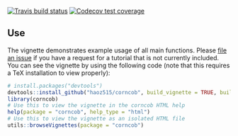 <!-- badges: start -->
  [![Travis build status](https://travis-ci.com/haoz515/HaoZheng.svg?branch=master)](https://travis-ci.com/haoz515/HaoZheng)
  [![Codecov test coverage](https://codecov.io/gh/haoz515/HaoZheng/branch/master/graph/badge.svg)](https://codecov.io/gh/haoz515/HaoZheng?branch=master)
  <!-- badges: end -->

## Use

The vignette demonstrates example usage of all main functions. Please [file an issue](https://github.com/haoz515n/corncob/issues) if you have a request for a tutorial that is not currently included. You can see the vignette by using the following code (note that this requires a TeX installation to view properly):


``` r
# install.packages("devtools")
devtools::install_github("haoz515/corncob", build_vignette = TRUE, build_opts = c())
library(corncob)
# Use this to view the vignette in the corncob HTML help
help(package = "corncob", help_type = "html")
# Use this to view the vignette as an isolated HTML file
utils::browseVignettes(package = "corncob")
```
